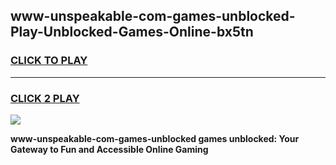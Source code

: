 
## www-unspeakable-com-games-unblocked-Play-Unblocked-Games-Online-bx5tn
<h3>
<a href="https://premium76.site?title=www-unspeakable-com-games-unblocked&ref=24A">CLICK TO PLAY</a></h3>
<hr>

<h3>
<a href="https://premium76.site?title=www-unspeakable-com-games-unblocked&ref=24A">CLICK 2 PLAY</a>
  
</h3>

<a href="https://premium76.site?title=www-unspeakable-com-games-unblocked&ref=24A"><img src="https://clearcache.store/games.png"></a>


**www-unspeakable-com-games-unblocked games unblocked: Your Gateway to Fun and Accessible Online Gaming**
